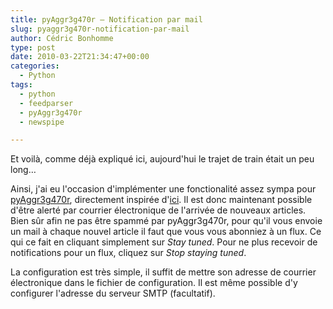 ```yaml
---
title: pyAggr3g470r – Notification par mail
slug: pyaggr3g470r-notification-par-mail
author: Cédric Bonhomme
type: post
date: 2010-03-22T21:34:47+00:00
categories:
  - Python
tags:
  - python
  - feedparser
  - pyAggr3g470r
  - newspipe

---
```

Et voilà, comme déjà expliqué ici, aujourd'hui le trajet de train était un peu long…

Ainsi, j'ai eu l'occasion d'implémenter une fonctionalité assez sympa pour
[pyAggr3g470r][1], directement inspirée d'[ici][2].
Il est donc maintenant possible d'être alerté par courrier
électronique de l'arrivée de nouveaux articles. Bien sûr afin ne pas être spammé
par pyAggr3g470r, pour qu'il vous envoie un mail à chaque nouvel article il
faut que vous vous abonniez à un flux. Ce qui ce fait en cliquant simplement
sur _Stay tuned_. Pour ne plus recevoir de notifications pour un flux, cliquez
sur _Stop staying tuned_.

La configuration est très simple, il suffit de mettre son adresse de courrier
électronique dans le fichier de configuration.
Il est même possible d'y configurer l'adresse du serveur SMTP (facultatif).

 [1]: https://git.sr.ht/~cedric/pyAggr3g470r
 [2]: https://newspipe.sourceforge.net
